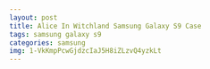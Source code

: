 ```yaml
---
layout: post
title: Alice In Witchland Samsung Galaxy S9 Case
tags: samsung galaxy s9
categories: samsung
img: 1-VkKmpPcwGjdzcIaJ5H8iZLzvQ4yzkLt
---
```

